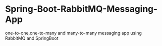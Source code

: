 # Spring-Boot-RabbitMQ-Messaging-App
one-to-one,one-to-many and many-to-many messaging app using RabbitMQ and SpringBoot
